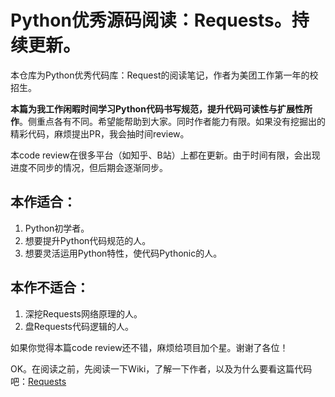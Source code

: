 # Python优秀源码阅读：Requests。持续更新。

本仓库为Python优秀代码库：Request的阅读笔记，作者为美团工作第一年的校招生。

**本篇为我工作闲暇时间学习Python代码书写规范，提升代码可读性与扩展性所作**。侧重点各有不同。希望能帮助到大家。同时作者能力有限。如果没有挖掘出的精彩代码，麻烦提出PR，我会抽时间review。

本code review在很多平台（如知乎、B站）上都在更新。由于时间有限，会出现进度不同步的情况，但后期会逐渐同步。

## 本作适合：
1. Python初学者。
2. 想要提升Python代码规范的人。
3. 想要灵活运用Python特性，使代码Pythonic的人。

## 本作不适合：
1. 深挖Requests网络原理的人。
2. 盘Requests代码逻辑的人。

如果你觉得本篇code review还不错，麻烦给项目加个星。谢谢了各位！

OK。在阅读之前，先阅读一下Wiki，了解一下作者，以及为什么要看这篇代码吧：[Requests](https://zh.wikipedia.org/zh-tw/Requests)

